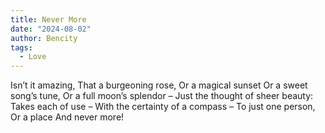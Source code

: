 ```yaml
---
title: Never More
date: "2024-08-02"
author: Bencity
tags:
  - Love
---
```


Isn’t it amazing,
That a burgeoning rose,
Or a magical sunset
Or a sweet song’s tune,
Or a full moon’s splendor –
Just the thought of sheer beauty:
Takes each of use –
With the certainty of a compass –
To just one person,
Or a place
And never more!
